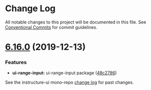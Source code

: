 # Change Log

All notable changes to this project will be documented in this file.
See [Conventional Commits](https://conventionalcommits.org) for commit guidelines.

# [6.16.0](https://github.com/instructure/instructure-ui/compare/v6.15.0...v6.16.0) (2019-12-13)


### Features

* **ui-range-input:** ui-range-input package ([48c2786](https://github.com/instructure/instructure-ui/commit/48c2786))





See the instructure-ui mono-repo [change log](#CHANGELOG) for past changes.
